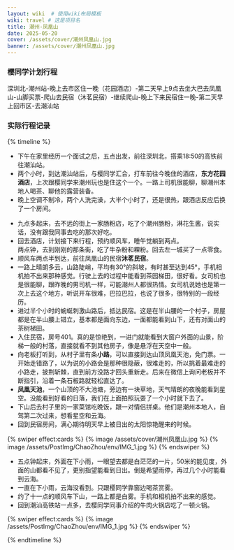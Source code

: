 ```yaml
---
layout: wiki  # 使用wiki布局模板
wiki: travel # 这是项目名
title: 潮州-凤凰山
date: 2025-05-20
cover: /assets/cover/潮州凤凰山.jpg
banner: /assets/cover/潮州凤凰山.jpg
---
```


### 樱同学计划行程  
深圳北-潮州站-晚上去市区住一晚（花园酒店）-第二天早上9点去坐大巴去凤凰山-山脚买票-爬山去民宿（沐茗民宿）-继续爬山-晚上下来民宿住一晚-第二天早上回市区-去潮汕站

### 实际行程记录
{% timeline %}

<!-- node 2025.5.23 启程+入住酒店 -->
- 下午在家里经历一个面试之后，五点出发，前往深圳北，搭乘18:50的高铁前往潮汕站。  
- 两个小时，到达潮汕站后，与樱同学汇合，打车前往今晚住的酒店，**东方花园酒店**，上次跟樱同学来潮州玩也是住这个一个。一路上司机很能聊，聊潮州本地人喝茶、聊他的露营装备。  
- 晚上空调不制冷，两个人洗完澡，大半个小时了，还是很热，跟酒店反应后换了一个房间。  

<!-- node 2025.5.24 凤凰山 -->
- 九点多起床，去不远的街上一家肠粉店，吃了个潮州肠粉，淋花生酱，说实话，没有跟我同事去吃的那次好吃。  
- 回去酒店，计划接下来行程，预约顺风车，睡午觉躺到两点。  
两点钟，去到刚刚的那条街，吃了牛杂粉和粿粉。回去左一城买了一点零食。  
- 顺风车两点半到达，前往凤凰山的民宿**沐茗民宿**。  
- 一路上晴朗多云，山路陡峭，平均有30°的斜坡，有时甚至达到45°，手机相机拍不出来那种感觉。行驶上去的过程中能看到茶园梯田，很好看。女司机也是很能聊，跟昨晚的男司机一样，可能潮州人都很热情。女司机说她也是第一次上去这个地方，听说开车很难，巴拉巴拉，也说了很多，很特别的一段经历。  
- 进过半个小时的蜿蜒刺激山路后，抵达民宿。这是在半山腰的一个村子，房屋都是在半山腰上错立，基本都是面向东边，一面都能看到山下，还有对面山的茶树梯田。
- 入住民宿，房号401。真的是惊艳到，一进门就能看到大窗户外面的山景，阶梯一般的村落，直接就看不到其他房子，像是悬浮在天空中一般。
- 向老板打听到，从村子里有条**小路**，可以直接到达山顶凤凰天池，免门票。一开始走错路了，以为说的小路会是那种很隐蔽，很难走的，所以挑着最难走的小路走，披荆斩棘，直到前方没路才回头重新走。后来在微信上询问老板并不断指引，沿着一条石板路就轻松直达了。
- **凤凰天池**，一个山顶的不大池塘，旁边有一块草地，天气晴朗的夜晚能看到星空。没能看到好看的日落，我们在上面拍照玩耍了一个小时就下去了。
- 下山后去村子里的一家菜馆吃晚饭，跟一对情侣拼桌。他们是潮州本地人，自驾第二次过来，想看星空和云海。
- 回到民宿房间，满心期待明天早上被日出的太阳惊艳醒来的时候。

{% swiper effect:cards %}
{% image /assets/cover/潮州凤凰山.jpg  %}
{% image /assets/PostImg/ChaoZhou/env/IMG_1.jpg  %}
{% endswiper %}

<!-- node 2025.5.25 云雾缭绕 -->
- 五点钟起床，外面在下小雨，一眼望去都是白茫茫的一片，50米的能见度，外面的山都看不见了，更别指望能看到日出。倒是希望雨停，再过几个小时能看到云海。
- 一直在下小雨，云海没看到。只跟樱同学靠窗边喝茶赏雾。
- 约了十一点的顺风车下山，一路上都是白雾。手机和相机拍不出来的感觉。
- 回到潮汕高铁站一点多，去樱同学同事介绍的牛肉火锅店吃了一顿火锅。

{% swiper effect:cards %}
{% image /assets/PostImg/ChaoZhou/env/IMG_1.jpg  %}
{% endswiper %}

{% endtimeline %}

